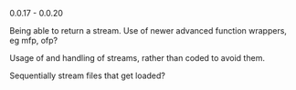0.0.17 - 0.0.20

Being able to return a stream.
Use of newer advanced function wrappers, eg mfp, ofp?

Usage of and handling of streams, rather than coded to avoid them.

Sequentially stream files that get loaded?